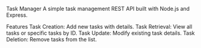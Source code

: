 Task Manager
A simple task management REST API built with Node.js and Express.

Features
Task Creation: Add new tasks with details.
Task Retrieval: View all tasks or specific tasks by ID.
Task Update: Modify existing task details.
Task Deletion: Remove tasks from the list.
